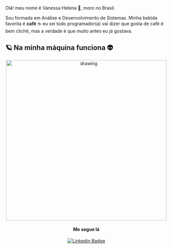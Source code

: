 Olá! meu nome é  Vanessa  Helena 💁, moro no Brasil.  

Sou formada em Análise e Desenvolvimento de Sistemas. 
Minha bebida favorita é **café** ☕️ eu sei todo programador(a) vai dizer que gosta de café é bem clichê,  mas a verdade é que muito antes eu já gostava.  

## 🪐 Na minha máquina funciona 👽 

<center><img src="https://i.imgflip.com/41dmmx.jpg" alt="drawing" width="500" />

#### Me segue lá 

[![Linkedin Badge](https://img.shields.io/badge/-Vanessa%20Helena-dfbfbdcc?style=flat-square&logo=Linkedin&logoColor=white&link=https://www.linkedin.com/in/vanessa-helena-951aa9a6/)](https://www.linkedin.com/in/vanessa-helena-951aa9a6/) 

